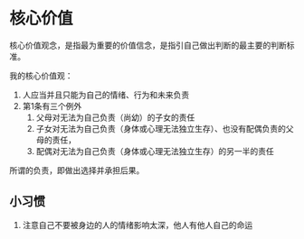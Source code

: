 # 核心价值


核心价值观念，是指最为重要的价值信念，是指引自己做出判断的最主要的判断标准。

我的核心价值观：

1. 人应当并且只能为自己的情绪、行为和未来负责
2. 第1条有三个例外
   1. 父母对无法为自己负责（尚幼）的子女的责任
   2. 子女对无法为自己负责（身体或心理无法独立生存）、也没有配偶负责的父母的责任，
   3. 配偶对无法为自己负责（身体或心理无法独立生存）的另一半的责任

所谓的负责，即做出选择并承担后果。

## 小习惯

1. 注意自己不要被身边的人的情绪影响太深，他人有他人自己的命运


